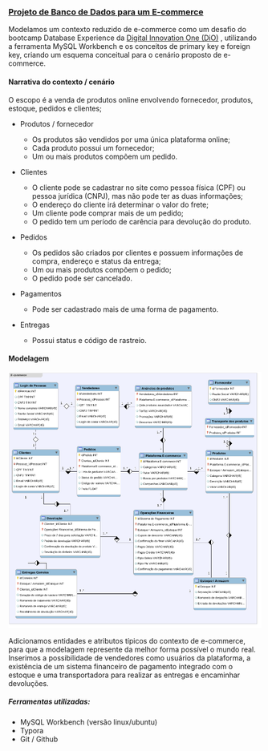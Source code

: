 ### **<u>Projeto de Banco de Dados para um E-commerce</u>**

Modelamos um contexto reduzido de e-commerce como um desafio do bootcamp Database Experience da [Digital Innovation One (DiO)](https://web.dio.me/track/database-experience) , utilizando a ferramenta MySQL Workbench e os conceitos de primary key e foreign key, criando um esquema conceitual para o cenário proposto de e-commerce.

#### Narrativa do contexto / cenário

O escopo é a venda de produtos online envolvendo fornecedor, produtos, estoque, pedidos e clientes;

- Produtos / fornecedor
  - Os produtos são vendidos por uma única plataforma online;
  - Cada produto possui um fornecedor;
  - Um ou mais produtos compõem um pedido.
- Clientes
  - O cliente pode se cadastrar no site como pessoa física (CPF) ou pessoa jurídica (CNPJ), mas não pode ter as duas informações;
  - O endereço do cliente irá determinar o valor do frete;
  - Um cliente pode comprar mais de um pedido;
  - O pedido tem um período de carência para devolução do produto.
- Pedidos
  - Os pedidos são criados por clientes e possuem informações de compra, endereço e status da entrega;
  - Um ou mais produtos compõem o pedido;
  - O pedido pode ser cancelado.

- Pagamentos
  - Pode ser cadastrado mais de uma forma de pagamento.
- Entregas
  - Possui status e código de rastreio.

#### Modelagem

![](projeto_e-commerce_refinado.png)

Adicionamos entidades e atributos típicos do contexto de e-commerce, para que a modelagem represente da melhor forma possível o mundo real. Inserimos a possibilidade de vendedores como usuários da plataforma, a existência de um sistema financeiro de pagamento integrado com o estoque e uma transportadora para realizar as entregas e encaminhar devoluções.

##### Ferramentas utilizadas:

- MySQL Workbench (versão linux/ubuntu)
- Typora
- Git / Github